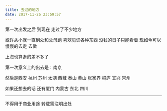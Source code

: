 ```yaml
---
title: 去过的地方
date: 2017-11-26 23:59:57
---
```

第一次出发之后 到现在 走过了不少地方

或许从小就一直到处和父母跑 喜欢见识各种东西 没钱的日子只能看着 现如今可以慢慢的去走 去做

上海也算逛的差不多了 

第一次意义上的出去是：南京 

然后是西安 杭州 苏州 太湖 西藏 泰山 黄山 张家界 桐庐 宜兴 常州

如果还想去的话 还有厦门 内蒙古 东北 四川

----------------
不得用于商业用途 转载需注明出处